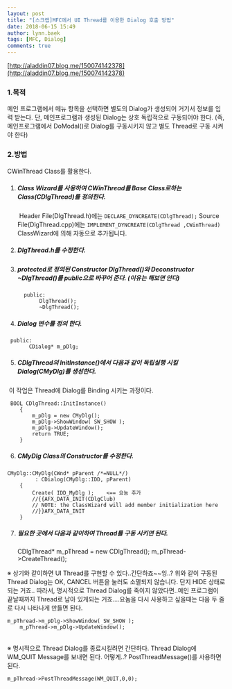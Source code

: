 ```yaml
---
layout: post
title: "[스크랩]MFC에서 UI Thread를 이용한 Dialog 호출 방법"
date: 2018-06-15 15:49
author: lynn.baek
tags: [MFC, Dialog]
comments: true
---
```


[http://aladdin07.blog.me/150074142378](http://aladdin07.blog.me/150074142378)



### 1.목적

메인 프로그램에서 메뉴 항목을 선택하면 별도의 Dialog가 생성되어 거기서 정보를 입력 받는다.
단, 메인프로그램과 생성된 Dialog는 상호 독립적으로 구동되어야 한다.
(즉, 메인프로그램에서 DoModal()로 Dialog를 구동시키지 않고 별도 Thread로 구동 시켜야 한다)

### 2.방법

CWinThread Class를 활용한다.

1. ##### Class Wizard를 사용하여 CWinThread를 Base Class로하는 Class(CDlgThread)를 정의한다.

   ​    Header File(DlgThread.h)에는 `DECLARE_DYNCREATE(CDlgThread);`
       Source File(DlgThread.cpp)에는 `IMPLEMENT_DYNCREATE(CDlgThread ,CWinThread)`
       ClassWizard에 의해 자동으로 추가됩니다.

2. ##### DlgThread.h를 수정한다.

3. ##### protected로 정의된 Constructor DlgThread()와 Deconstructor ~DlgThread()를 public으로 바꾸어 준다. (이유는 해보면 안다)

   ```
     public:
          DlgThread();
          ~DlgThread();
   ```

4. ##### Dialog 변수를 정의 한다.

```
 public:
       CDialog* m_pDlg;
```

5. ##### CDlgThread의 InitInstance()에서 다음과 같이 독립실행 시킬 Dialog(CMyDlg)를 생성한다.

​    이 작업은 Thread에 Dialog를 Binding 시키는 과정이다.

```
 BOOL CDlgThread::InitInstance()
    {
        m_pDlg = new CMyDlg();
        m_pDlg->ShowWindow( SW_SHOW );
        m_pDlg->UpdateWindow();
        return TRUE;
    }
```

6. ##### CMyDlg Class의 Constructor를 수정한다.

```
CMyDlg::CMyDlg(CWnd* pParent /*=NULL*/)
         : CDialog(CMyDlg::IDD, pParent)
    {
        Create( IDD_MyDlg );    <== 요놈 추가
        //{{AFX_DATA_INIT(CDlgClub)
        // NOTE: the ClassWizard will add member initialization here
        //}}AFX_DATA_INIT
    }
```

7. ##### 필요한 곳에서 다음과 같이하여 Thread를 구동 시키면 된다.

    CDlgThread*  m_pThread = new CDlgThread();
    m_pThread->CreateThread();



※ 상기와 같이하면 UI Thread를 구현할 수 있다..간단하죠~~잉..?
    위와 같이 구동된 Thread Dialog는 OK, CANCEL 버튼을 눌러도 소멸되지 않습니다.
    단지 HIDE 상태로 되는 거죠..
    따라서, 명시적으로 Thread Dialog를 죽이지 않았다면..메인 프로그램이 끝날때까지 Thread로
    남아 있게되는 거죠....요놈을 다시 사용하고 싶을때는 다음 두 줄로 다시 나타나게 만들면 된다.

```
m_pThread->m_pDlg->ShowWindow( SW_SHOW );
    m_pThread->m_pDlg->UpdateWindow();
```

​    
※ 명시적으로 Thread Dialog를 종료시킬려면 간단하다.
    Thread Dialog에 WM_QUIT Message를 보내면 된다.
    어떻게..?  PostThreadMessage()를 사용하면 된다.

    m_pThread->PostThreadMessage(WM_QUIT,0,0);